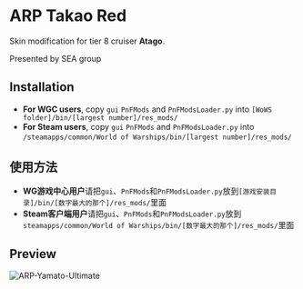﻿# ARP Takao Red

Skin modification for tier 8 cruiser **Atago**. 

Presented by SEA group

## Installation
* **For WGC users**, copy `gui` `PnFMods` and `PnFModsLoader.py` into `[WoWS folder]/bin/[largest number]/res_mods/`
* **For Steam users**, copy `gui` `PnFMods` and `PnFModsLoader.py` into `/steamapps/common/World of Warships/bin/[largest number]/res_mods/`

## 使用方法
* **WG游戏中心用户**请把`gui`、`PnFMods`和`PnFModsLoader.py`放到`[游戏安装目录]/bin/[数字最大的那个]/res_mods/`里面
* **Steam客户端用户**请把`gui`、`PnFMods`和`PnFModsLoader.py`放到`steamapps/common/World of Warships/bin/[数字最大的那个]/res_mods/`里面

## Preview
![ARP-Yamato-Ultimate](https://raw.githubusercontent.com/SEA-group/ARP-Takao-Atago-Red/master/Affiche.jpg)